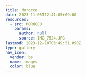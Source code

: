 ```yaml
---
title: Morocco
date: 2023-11-05T12:41:05+09:00
resources:
  - src: MOROCCO
    params:
      author: null
      source: IMG_7524.JPG
lastmod: 2023-12-10T03:49:51.090Z
type: gallery
nav_icon:
  vendor: bs
  name: images
  color: blue
---
```

